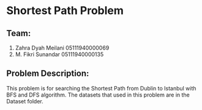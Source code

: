 # Shortest Path Problem

## Team:
1. Zahra Dyah Meilani           05111940000069
2. M. Fikri Sunandar            05111940000135

## Problem Description:
This problem is for searching the Shortest Path from Dublin to Istanbul with BFS and DFS algorithm. The datasets that used in this problem are in the Dataset folder.
